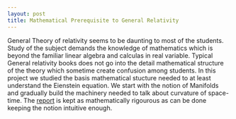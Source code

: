```yaml
---
layout: post
title: Mathematical Prerequisite to General Relativity
---
```

General Theory of relativity seems to be daunting to most of the students. Study of the subject demands the knowledge of mathematics which is beyond the familiar linear algebra and calculas in real variable. Typical General relativity books does not go into the detail mathematical structure of the theory which sometime create confusion among students. In this project we studied the basis mathematical stucture needed to at least understand the Eienstein equation. We start with the notion of Manifolds and gradually build the machinery needed to talk about curvature of space-time. The [report](../../../pdfs/summerprojectreport2017.pdf) is kept as mathematically rigourous as can be done keeping the notion intuitive enough.